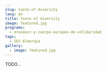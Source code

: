```yaml
---
slug: taste-of-diversity
lang: en
title: Taste of diversity
image: featured.jpg
programs:
  - erasmus+-y-cuerpo-europeo-de-solidaridad
tags:
  - IES Almeraya
gallery:
  - image: featured.jpg
---
```


TODO...

